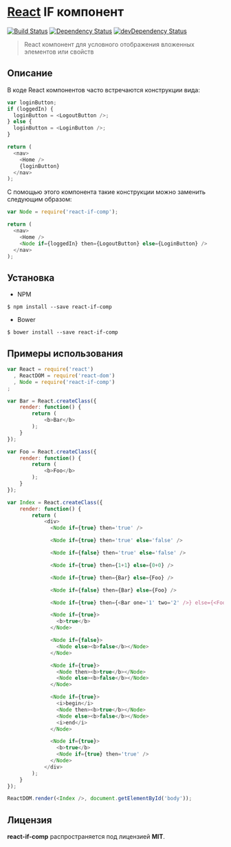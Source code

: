 # [React](http://facebook.github.io/react/) IF компонент
[![Build Status](https://travis-ci.org/gfdev/javascript-react-if-component.svg?branch=master)](https://travis-ci.org/gfdev/javascript-react-if-component) [![Dependency Status](https://david-dm.org/gfdev/javascript-react-if-component/status.svg)](https://david-dm.org/gfdev/javascript-react-if-component#info=dependencies) [![devDependency Status](https://david-dm.org/gfdev/javascript-react-if-component/dev-status.svg)](https://david-dm.org/gfdev/javascript-react-if-component#info=devDependencies)

> React компонент для условного отображения вложенных элементов или свойств

## Описание
В коде React компонентов часто встречаются конструкции вида:
```javascript
var loginButton;
if (loggedIn) {
  loginButton = <LogoutButton />;
} else {
  loginButton = <LoginButton />;
}

return (
  <nav>
    <Home />
    {loginButton}
  </nav>
);
```
С помощью этого компонента такие конструкции можно заменить следующим образом:
```javascript
var Node = require('react-if-comp');

return (
  <nav>
    <Home />
    <Node if={loggedIn} then={LogoutButton} else={LoginButton} />
  </nav>
);
```
## Установка
* NPM
```shell
$ npm install --save react-if-comp
```
* Bower
```shell
$ bower install --save react-if-comp
```

## Примеры использования
```javascript
var React = require('react')
  , ReactDOM = require('react-dom')
  , Node = require('react-if-comp')
;

var Bar = React.createClass({
    render: function() {
        return (
            <b>Bar</b>
        );
    }
});

var Foo = React.createClass({
    render: function() {
        return (
            <b>Foo</b>
        );
    }
});

var Index = React.createClass({
    render: function() {
        return (
            <div>
              <Node if={true} then='true' />

              <Node if={true} then='true' else='false' />

              <Node if={false} then='true' else='false' />

              <Node if={true} then={1+1} else={0+0} />

              <Node if={true} then={Bar} else={Foo} />

              <Node if={false} then={Bar} else={Foo} />

              <Node if={true} then={<Bar one='1' two='2' />} else={<Foo one='1' two='2' />} />

              <Node if={true}>
                <b>true</b>
              </Node>

              <Node if={false}>
                <Node else><b>false</b></Node>
              </Node>

              <Node if={true}>
                <Node then><b>true</b></Node>
                <Node else><b>false</b></Node>
              </Node>

              <Node if={true}>
                <i>begin</i>
                <Node then><b>true</b></Node>
                <Node else><b>false</b></Node>
                <i>end</i>
              </Node>

              <Node if={true}>
                <b>true</b>
                <Node if={true} then='true' />
              </Node>
            </div>
        );
    }
});

ReactDOM.render(<Index />, document.getElementById('body'));
```

## Лицензия
**react-if-comp** распространяется под лицензией **MIT**.
